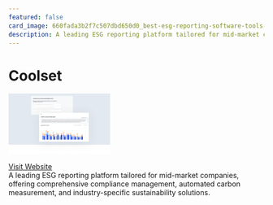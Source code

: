 ```yaml
---
featured: false
card_image: 660fada3b2f7c507dbd650d0_best-esg-reporting-software-tools-blog-header.png
description: A leading ESG reporting platform tailored for mid-market companies, offering comprehensive compliance management, automated carbon measurement, and industry-specific sustainability solutions.
---
```


# Coolset
<img src="660fada3b2f7c507dbd650d0_best-esg-reporting-software-tools-blog-header.png" alt="Logo" style="max-width: 200px; height: auto;">

<a href="https://www.coolset.com/academy/best-esg-reporting-software-tools">Visit Website</a>  
A leading ESG reporting platform tailored for mid-market companies, offering comprehensive compliance management, automated carbon measurement, and industry-specific sustainability solutions.
